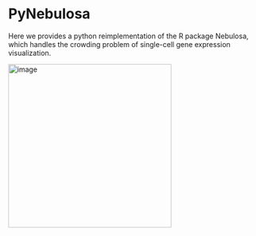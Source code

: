 # PyNebulosa
Here we provides a python reimplementation of the R package Nebulosa, which handles the crowding problem of single-cell gene expression visualization.

<img width="328" alt="image" src="https://github.com/user-attachments/assets/d4e2cc47-7d73-40d1-9b81-8360083780d1" />
